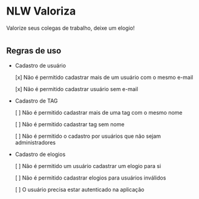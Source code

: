 # NLW Valoriza
Valorize seus colegas de trabalho, deixe um elogio!

#
## Regras de uso

- Cadastro de usuário

    [x] Não é permitido cadastrar mais de um usuário com o mesmo e-mail
    
    [x] Não é permitido cadastrar usuário sem e-mail


- Cadastro de TAG

    [ ] Não é permitido cadastrar mais de uma tag com o mesmo nome

    [ ] Não é permitido cadastrar tag sem nome

    [ ] Não é permitido o cadastro por usuários que não sejam administradores


- Cadastro de elogios

    [ ] Não é permitido um usuário cadastrar um elogio para si

    [ ] Não é permitido cadastrar elogios para usuários inválidos

    [ ] O usuário precisa estar autenticado na aplicação